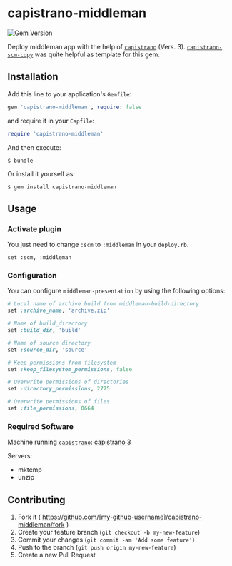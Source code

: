 # capistrano-middleman

[![Gem Version](https://badge.fury.io/rb/capistrano-middleman.svg)](http://badge.fury.io/rb/capistrano-middleman)

Deploy middleman app with the help of [`capistrano`](https://github.com/capistrano/capistrano) (Vers. 3).
[`capistrano-scm-copy`](https://github.com/wercker/capistrano-scm-copy) was
quite helpful as template for this gem.

## Installation

Add this line to your application's `Gemfile`:

```ruby
gem 'capistrano-middleman', require: false
```

and require it in your `Capfile`:

```ruby
require 'capistrano-middleman'
```

And then execute:

    $ bundle

Or install it yourself as:

    $ gem install capistrano-middleman

## Usage


### Activate plugin

You just need to change `:scm` to `:middleman` in your `deploy.rb`.

```
set :scm, :middleman
```

### Configuration

You can configure `middleman-presentation` by using the following options:

```ruby
# Local name of archive build from middleman-build-directory
set :archive_name, 'archive.zip'

# Name of build_directory
set :build_dir, 'build'

# Name of source directory
set :source_dir, 'source'

# Keep permissions from filesystem
set :keep_filesystem_permissions, false

# Overwrite permissions of directories
set :directory_permissions, 2775

# Overwrite permissions of files
set :file_permissions, 0664
```

### Required Software

Machine running [`capistrano`](https://github.com/capistrano/capistrano): [capistrano 3](https://github.com/capistrano/capistrano)

Servers:

* mktemp
* unzip

## Contributing

1. Fork it ( https://github.com/[my-github-username]/capistrano-middleman/fork )
2. Create your feature branch (`git checkout -b my-new-feature`)
3. Commit your changes (`git commit -am 'Add some feature'`)
4. Push to the branch (`git push origin my-new-feature`)
5. Create a new Pull Request
